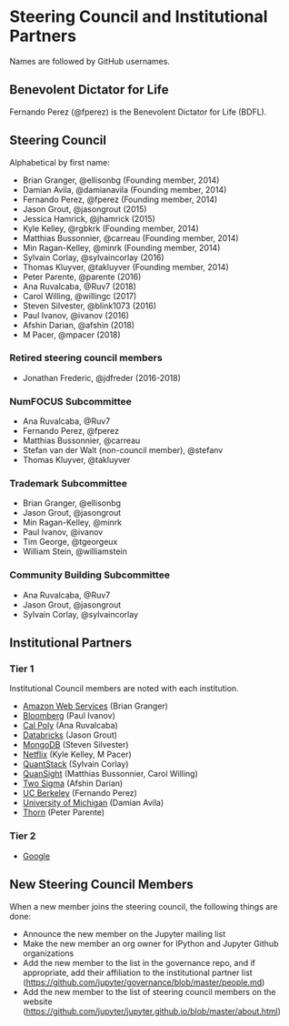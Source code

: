 # Steering Council and Institutional Partners

Names are followed by GitHub usernames.

## Benevolent Dictator for Life

Fernando Perez (@fperez) is the Benevolent Dictator for Life (BDFL).

## Steering Council

Alphabetical by first name:

- Brian Granger, @ellisonbg (Founding member, 2014)
- Damian Avila, @damianavila (Founding member, 2014)
- Fernando Perez, @fperez (Founding member, 2014)
- Jason Grout, @jasongrout (2015)
- Jessica Hamrick, @jhamrick (2015)
- Kyle Kelley, @rgbkrk (Founding member, 2014)
- Matthias Bussonnier, @carreau (Founding member, 2014)
- Min Ragan-Kelley, @minrk (Founding member, 2014)
- Sylvain Corlay, @sylvaincorlay (2016)
- Thomas Kluyver, @takluyver (Founding member, 2014)
- Peter Parente, @parente (2016)
- Ana Ruvalcaba, @Ruv7 (2018)
- Carol Willing, @willingc (2017)
- Steven Silvester, @blink1073 (2016)
- Paul Ivanov, @ivanov (2016)
- Afshin Darian, @afshin (2018)
- M Pacer, @mpacer (2018)

### Retired steering council members

- Jonathan Frederic, @jdfreder (2016-2018)

### NumFOCUS Subcommittee

- Ana Ruvalcaba, @Ruv7
- Fernando Perez, @fperez
- Matthias Bussonnier, @carreau
- Stefan van der Walt (non-council member), @stefanv
- Thomas Kluyver, @takluyver


### Trademark Subcommittee

- Brian Granger, @ellisonbg
- Jason Grout, @jasongrout
- Min Ragan-Kelley, @minrk
- Paul Ivanov, @ivanov
- Tim George, @tgeorgeux
- William Stein, @williamstein

### Community Building Subcommittee

- Ana Ruvalcaba, @Ruv7
- Jason Grout, @jasongrout
- Sylvain Corlay, @sylvaincorlay

## Institutional Partners

### Tier 1

Institutional Council members are noted with each institution.

- [Amazon Web Services](https://aws.amazon.com/) (Brian Granger)
- [Bloomberg](https://www.bloomberg.com/) (Paul Ivanov)
- [Cal Poly](https://www.calpoly.edu/) (Ana Ruvalcaba)
- [Databricks](https://databricks.com/) (Jason Grout)
- [MongoDB](https://www.mongodb.com/) (Steven Silvester)
- [Netflix](https://www.netflix.com/) (Kyle Kelley, M Pacer)
- [QuantStack](http://quantstack.net/) (Sylvain Corlay)
- [QuanSight](https://www.quansight.com/) (Matthias Bussonnier, Carol Willing)
- [Two Sigma](https://www.twosigma.com/) (Afshin Darian)
- [UC Berkeley](https://www.berkeley.edu/) (Fernando Perez)
- [University of Michigan](https://www.si.umich.edu/) (Damian Avila)
- [Thorn](https://thorn.org/) (Peter Parente)

### Tier 2

- [Google](https://www.google.com/)

## New Steering Council Members

When a new member joins the steering council, the following things are done:
- Announce the new member on the Jupyter mailing list
- Make the new member an org owner for IPython and Jupyter Github organizations
- Add the new member to the list in the governance repo, and if appropriate, add their affiliation to the institutional partner list (https://github.com/jupyter/governance/blob/master/people.md)
- Add the new member to the list of steering council members on the website (https://github.com/jupyter/jupyter.github.io/blob/master/about.html)


